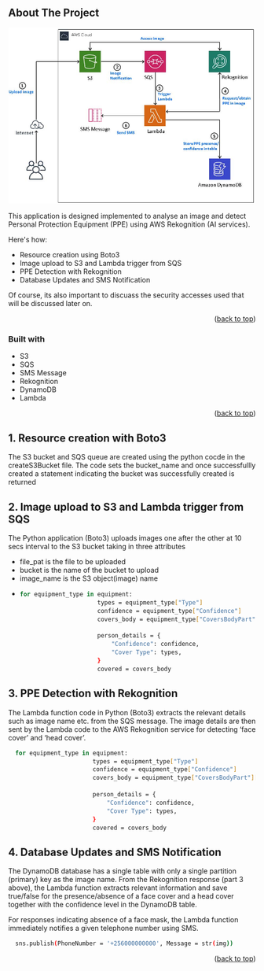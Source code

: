 <!-- ABOUT THE PROJECT -->
## About The Project

<img src="img/AWS Flowchart.jpg">

This application is designed implemented to analyse an image and detect Personal Protection Equipment (PPE) using AWS Rekognition (AI services).

Here's how:
* Resource creation using Boto3
* Image upload to S3 and Lambda trigger from SQS
* PPE Detection with Rekognition
* Database Updates and SMS Notification

Of course, its also important to discuass the security accesses used that will be discussed later on.

<p align="right">(<a href="#top">back to top</a>)</p>

### Built with

* S3
* SQS
* SMS Message
* Rekognition
* DynamoDB
* Lambda


<p align="right">(<a href="#top">back to top</a>)</p>



<!-- GETTING STARTED -->
## 1. Resource creation with Boto3

The S3 bucket and SQS queue are created using the python cocde in the createS3Bucket file. The code sets the bucket_name and once successfullly created a statement indicating the bucket was successfully created is returned

## 2. Image upload to S3 and Lambda trigger from SQS

The Python application (Boto3) uploads images one after the other at 10 secs interval to the S3 bucket taking in three attributes
* file_pat is the file to be uploaded
* bucket is the name of the bucket to upload 
* image_name is the S3 object(image) name
*
  ```sh
  for equipment_type in equipment:
                        types = equipment_type["Type"]
                        confidence = equipment_type["Confidence"]
                        covers_body = equipment_type["CoversBodyPart"]["Value"]

                        person_details = {
                            "Confidence": confidence,
                            "Cover Type": types,
                        }
                        covered = covers_body
  ```

## 3. PPE Detection with Rekognition

The Lambda function code in Python (Boto3) extracts the relevant details such as image name etc. from the SQS message. The image details are then sent by the Lambda code to the AWS Rekognition service for detecting ‘face cover’ and ‘head cover’.

```sh
  for equipment_type in equipment:
                        types = equipment_type["Type"]
                        confidence = equipment_type["Confidence"]
                        covers_body = equipment_type["CoversBodyPart"]["Value"]

                        person_details = {
                            "Confidence": confidence,
                            "Cover Type": types,
                        }
                        covered = covers_body
  ```

## 4. Database Updates and SMS Notification

The DynamoDB database has a single table with only a single partition (primary) key as the image name. From the Rekognition response (part 3 above), the Lambda function extracts relevant information and save true/false for the presence/absence of a face cover and a head cover together with the confidence level in the DynamoDB table.

For responses indicating absence of a face mask, the Lambda function immediately notifies a given telephone number using SMS.
```sh
  sns.publish(PhoneNumber = '+256000000000', Message = str(img))
  ```

<p align="right">(<a href="#top">back to top</a>)</p>
